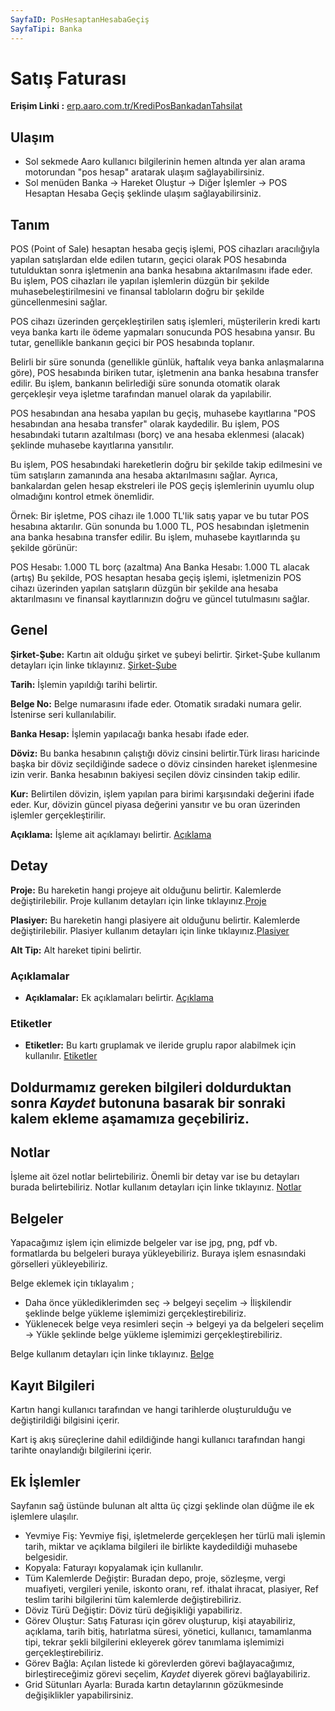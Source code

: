 ```yaml
---
SayfaID: PosHesaptanHesabaGeçiş
SayfaTipi: Banka
---
```


# Satış Faturası

**Erişim Linki :** [erp.aaro.com.tr/KrediPosBankadanTahsilat](https://erp.aaro.com.tr/KrediPosBankadanTahsilat)

## Ulaşım

- Sol sekmede Aaro kullanıcı bilgilerinin hemen altında yer alan arama motorundan "pos hesap" aratarak ulaşım sağlayabilirsiniz.
- Sol menüden Banka -> Hareket Oluştur -> Diğer İşlemler -> POS Hesaptan Hesaba Geçiş şeklinde ulaşım sağlayabilirsiniz. 

## Tanım 

POS (Point of Sale) hesaptan hesaba geçiş işlemi, POS cihazları aracılığıyla yapılan satışlardan elde edilen tutarın, 
geçici olarak POS hesabında tutulduktan sonra işletmenin ana banka hesabına aktarılmasını ifade eder. 
Bu işlem, POS cihazları ile yapılan işlemlerin düzgün bir şekilde muhasebeleştirilmesini ve finansal tabloların doğru bir şekilde güncellenmesini sağlar.

POS cihazı üzerinden gerçekleştirilen satış işlemleri, müşterilerin kredi kartı veya banka kartı ile ödeme yapmaları sonucunda POS hesabına yansır. 
Bu tutar, genellikle bankanın geçici bir POS hesabında toplanır.

Belirli bir süre sonunda (genellikle günlük, haftalık veya banka anlaşmalarına göre), POS hesabında biriken tutar, işletmenin ana banka hesabına transfer edilir. 
Bu işlem, bankanın belirlediği süre sonunda otomatik olarak gerçekleşir veya işletme tarafından manuel olarak da yapılabilir.

POS hesabından ana hesaba yapılan bu geçiş, muhasebe kayıtlarına "POS hesabından ana hesaba transfer" olarak kaydedilir. 
Bu işlem, POS hesabındaki tutarın azaltılması (borç) ve ana hesaba eklenmesi (alacak) şeklinde muhasebe kayıtlarına yansıtılır.

Bu işlem, POS hesabındaki hareketlerin doğru bir şekilde takip edilmesini ve tüm satışların zamanında ana hesaba aktarılmasını sağlar. 
Ayrıca, bankalardan gelen hesap ekstreleri ile POS geçiş işlemlerinin uyumlu olup olmadığını kontrol etmek önemlidir.

Örnek:
Bir işletme, POS cihazı ile 1.000 TL'lik satış yapar ve bu tutar POS hesabına aktarılır. 
Gün sonunda bu 1.000 TL, POS hesabından işletmenin ana banka hesabına transfer edilir. Bu işlem, muhasebe kayıtlarında şu şekilde görünür:

POS Hesabı: 1.000 TL borç (azaltma)
Ana Banka Hesabı: 1.000 TL alacak (artış)
Bu şekilde, POS hesaptan hesaba geçiş işlemi, işletmenizin POS cihazı üzerinden yapılan satışların düzgün bir şekilde ana hesaba aktarılmasını ve finansal kayıtlarınızın doğru ve güncel tutulmasını sağlar.

## Genel

**Şirket-Şube:** Kartın ait olduğu şirket ve şubeyi belirtir. Şirket-Şube kullanım detayları için linke tıklayınız. [Şirket-Şube](../TemelOzellikler/SirketSubeKart.md)

**Tarih:** İşlemin yapıldığı tarihi belirtir. 

**Belge No:** Belge numarasını ifade eder. Otomatik sıradaki numara gelir. İstenirse seri kullanılabilir.

**Banka Hesap:** İşlemin yapılacağı banka hesabı ifade eder. 

**Döviz:** Bu banka hesabının çalıştığı döviz cinsini belirtir.Türk lirası haricinde başka bir döviz seçildiğinde sadece o döviz cinsinden hareket işlenmesine izin verir. 
Banka hesabının bakiyesi seçilen döviz cinsinden takip edilir.

**Kur:** Belirtilen dövizin, işlem yapılan para birimi karşısındaki değerini ifade eder. 
Kur, dövizin güncel piyasa değerini yansıtır ve bu oran üzerinden işlemler gerçekleştirilir.

**Açıklama:** İşleme ait açıklamayı belirtir. [Açıklama](../TemelOzellikler/Aciklama.md)

## Detay 

**Proje:** Bu hareketin hangi projeye ait olduğunu belirtir. Kalemlerde değiştirilebilir. Proje kullanım detayları için linke tıklayınız.[Proje](../TemelOzellikler/Proje.md)

**Plasiyer:** Bu hareketin hangi plasiyere ait olduğunu belirtir. Kalemlerde değiştirilebilir. Plasiyer kullanım detayları için linke tıklayınız.[Plasiyer](../TemelOzellikler/Plasiyer.md)

**Alt Tip:** Alt hareket tipini belirtir.

### Açıklamalar

- **Açıklamalar:** Ek açıklamaları belirtir. [Açıklama](/TemelOzellikler/Aciklama.md "Açıklama")	

### Etiketler

- **Etiketler:** Bu kartı gruplamak ve ileride gruplu rapor alabilmek için kullanılır. [Etiketler](/TemelOzellikler/Etiketler.md "Etiketler")

## Doldurmamız gereken bilgileri doldurduktan sonra *Kaydet* butonuna basarak bir sonraki kalem ekleme aşamamıza geçebiliriz.

## Notlar 

İşleme ait özel notlar belirtebiliriz. 
Önemli bir detay var ise bu detayları burada belirtebiliriz.
Notlar kullanım detayları için linke tıklayınız. [Notlar](../TemelOzellikler/Notlar.md)

## Belgeler

Yapacağımız işlem için elimizde belgeler var ise jpg, png, pdf vb. formatlarda bu belgeleri buraya yükleyebiliriz.
Buraya işlem esnasındaki görselleri yükleyebiliriz.

Belge eklemek için tıklayalım ;

- Daha önce yüklediklerimden seç -> belgeyi seçelim -> İlişkilendir şeklinde belge yükleme işlemimizi gerçekleştirebiliriz.
- Yüklenecek belge veya resimleri seçin -> belgeyi ya da belgeleri seçelim -> Yükle şeklinde belge yükleme işlemimizi gerçekleştirebiliriz.

Belge kullanım detayları için linke tıklayınız. [Belge](../TemelOzellikler/Belgeler.md)

## Kayıt Bilgileri

Kartın hangi kullanıcı tarafından ve hangi tarihlerde oluşturulduğu ve değiştirildiği bilgisini içerir.

Kart iş akış süreçlerine dahil edildiğinde hangi kullanıcı tarafından hangi tarihte onaylandığı bilgilerini içerir. 


## Ek İşlemler

 Sayfanın sağ üstünde bulunan alt altta üç çizgi şeklinde olan düğme ile ek işlemlere ulaşılır.
- Yevmiye Fiş: Yevmiye fişi, işletmelerde gerçekleşen her türlü mali işlemin tarih, miktar ve açıklama bilgileri ile birlikte kaydedildiği muhasebe belgesidir.
- Kopyala: Faturayı kopyalamak için kullanılır.
- Tüm Kalemlerde Değiştir: Buradan depo, proje, sözleşme, vergi muafiyeti, vergileri yenile, iskonto oranı, ref. ithalat ihracat, plasiyer, Ref teslim tarihi bilgilerini tüm kalemlerde değiştirebiliriz.
- Döviz Türü Değiştir: Döviz türü değişikliği yapabiliriz.
- Görev Oluştur: Satış Faturası için görev oluşturup, kişi atayabiliriz, açıklama, tarih bitiş, hatırlatma süresi, yönetici, kullanıcı, tamamlanma tipi, tekrar şekli bilgilerini ekleyerek görev tanımlama işlemimizi gerçekleştirebiliriz.
- Görev Bağla: Açılan listede ki görevlerden görevi bağlayacağımız, birleştireceğimiz görevi seçelim, *Kaydet* diyerek görevi bağlayabiliriz.
- Grid Sütunları Ayarla: Burada kartın detaylarının gözükmesinde değişiklikler yapabilirsiniz. 
